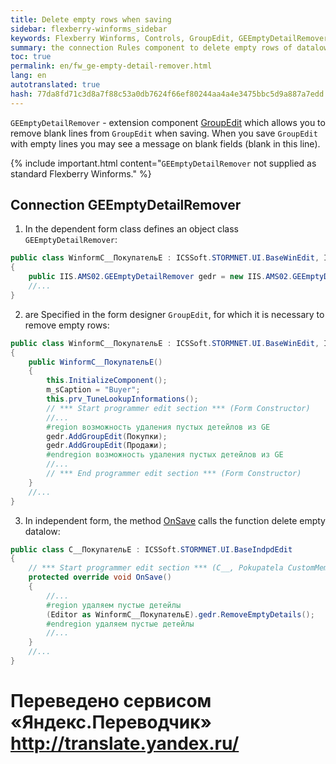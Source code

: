 ```yaml
--- 
title: Delete empty rows when saving 
sidebar: flexberry-winforms_sidebar 
keywords: Flexberry Winforms, Controls, GroupEdit, GEEmptyDetailRemover 
summary: the connection Rules component to delete empty rows of datalow while maintaining 
toc: true 
permalink: en/fw_ge-empty-detail-remover.html 
lang: en 
autotranslated: true 
hash: 77da8fd71c3d8a7f88c53a0db7624f66ef80244aa4a4e3475bbc5d9a887a7edd 
--- 
```


`GEEmptyDetailRemover` - extension component [GroupEdit](fw_group-edit.html) which allows you to remove blank lines from `GroupEdit` when saving. When you save `GroupEdit` with empty lines you may see a message on blank fields (blank in this line). 

{% include important.html content="`GEEmptyDetailRemover` not supplied as standard Flexberry Winforms." %} 

## Connection GEEmptyDetailRemover 

1) In the dependent form class defines an object class `GEEmptyDetailRemover`: 

```csharp
public class WinformC__ПокупательE : ICSSoft.STORMNET.UI.BaseWinEdit, IIS.MasterField.DPDIC__ПокупательE
{
	public IIS.AMS02.GEEmptyDetailRemover gedr = new IIS.AMS02.GEEmptyDetailRemover();
	//... 
}
``` 

2) are Specified in the form designer `GroupEdit`, for which it is necessary to remove empty rows: 

```csharp
public class WinformC__ПокупательE : ICSSoft.STORMNET.UI.BaseWinEdit, IIS.MasterField.DPDIC__ПокупательE
{
	public WinformC__ПокупательE()
	{
		this.InitializeComponent();
		m_sCaption = "Buyer";
		this.prv_TuneLookupInformations();
		// *** Start programmer edit section *** (Form Constructor) 
		//... 
		#region возможность удаления пустых детейлов из GE
		gedr.AddGroupEdit(Покупки);
		gedr.AddGroupEdit(Продажи);
		#endregion возможность удаления пустых детейлов из GE
		//... 
		// *** End programmer edit section *** (Form Constructor) 
	}
	//... 
}
``` 

3) In independent form, the method [OnSave](fw_form-interaction.html) calls the function delete empty datalow: 

```csharp
public class C__ПокупательE : ICSSoft.STORMNET.UI.BaseIndpdEdit
{ 
	// *** Start programmer edit section *** (C__, Pokupatela CustomMembers) 
	protected override void OnSave()
	{
		//... 
		#region удаляем пустые детейлы
		(Editor as WinformC__ПокупательE).gedr.RemoveEmptyDetails();
		#endregion удаляем пустые детейлы
		//... 
	}
	//... 
}
``` 



 # Переведено сервисом «Яндекс.Переводчик» http://translate.yandex.ru/